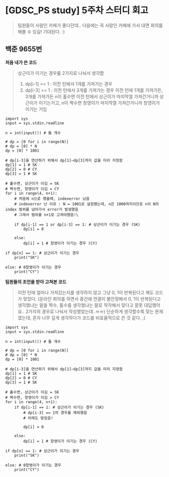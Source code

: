 # [GDSC_PS study] 5주차 스터디 회고

> 팀원들이 사람인 카페가 좋다던데.. 다음에는 꼭 사람인 카페에 가서 대면 회의를 해볼 수 있길!
> 기대된다. :)


## 백준 9655번
**처음 내가 쓴 코드**
> 상근이가 이기는 경우를 2가지로 나눠서 생각함
> 1. dp[i-1] == 1 : 이전 턴에서 1개를 가져가는 경우
> 2. dp[i-3] == 1 : 이전 턴에서 3개를 가져가는 경우
> 이전 턴에 1개를 가져가든, 3개를 가져가든 n이 홀수면 이전 턴에서 상근이가 마지막껄 가져간거니까 상근이가 이기는거고, n이 짝수면 창영이가 마지막껄 가져간거니까 창영이가 이기는 거임
```
import sys
input = sys.stdin.readline

n = int(input()) # 돌 개수

# dp = [0 for i in range(N)]
# dp = [0] * N
dp = [0] * 1001

# dp[i-3]을 연산하기 위해서 dp[1]~dp[3]까지 값을 미리 지정함
dp[1] = 1 # SK
dp[2] = 0 # CY
dp[3] = 1 # SK

# 홀수면, 상근이가 이김 = SK
# 짝수면, 창영이가 이김 = CY
for i in range(4, n+1): 
    # 처음에 n으로 했을때, indexerror 났음
    # indexerror 난 이유 : N = 1001로 설정했는데, n은 1000까지이므로 n이 N의 index 범위를 넘어가서 error가 발생했음
    # 그래서 범위를 n+1로 고쳐야했음!\
    
    if dp[i-1] == 1 or dp[i-3] == 1: # 상근이가 이기는 경우 (SK)
        dp[i] = 0
    
    else:
        dp[i] = 1 # 창영이가 이기는 경우 (CY)

if dp[n] == 1: # 상근이가 이기는 경우
    print("SK")

else: # 0창영이가 이기는 경우
    print("CY") 
```

**팀원들의 조언을 받아 고쳐본 코드**
> 이전 턴에 얼마나 가져갔는지를 생각하지 않고 그냥 0, 1이 반복된다고 해도 코드가 맞았다.
> (온라인 회의를 하면서 중간에 연결이 불안정해서 0, 1이 반복된다고 생각했냐는 말을 짝수, 홀수를 생각했냐는 말로 착각해서 맞다고 잘못 대답했어요.. 2가지의 경우로 나눠서 작성했었는데..ㅠㅠ)
> 단순하게 생각할수록 맞는 문제였는데, 혼자 너무 깊게 생각하다가 코드를 비효율적으로 쓴 것 같다. ;(
```
import sys
input = sys.stdin.readline

n = int(input()) # 돌 개수

# dp = [0 for i in range(N)]
# dp = [0] * N
dp = [0] * 1001

# dp[i-3]을 연산하기 위해서 dp[1]~dp[3]까지 값을 미리 지정함
dp[1] = 1 # SK
dp[2] = 0 # CY
dp[3] = 1 # SK

# 홀수면, 상근이가 이김 = SK
# 짝수면, 창영이가 이김 = CY
for i in range(4, n+1): 
    if dp[i-1] == 1: # 상근이가 이기는 경우 (SK)
        # dp[i-3] == 1의 경우를 제외했음
        # 이래도 맞았음!
        
        dp[i] = 0
    
    else:
        dp[i] = 1 # 창영이가 이기는 경우 (CY)

if dp[n] == 1: # 상근이가 이기는 경우
    print("SK")

else: # 0창영이가 이기는 경우
    print("CY") 
```











